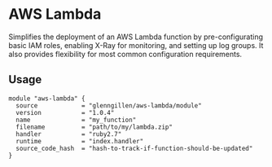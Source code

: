 # AWS Lambda 

Simplifies the deployment of an AWS Lambda function by pre-configurating 
basic IAM roles, enabling X-Ray for monitoring, and setting up log groups. 
It also provides flexibility for most common configuration requirements.

## Usage

```hcl
module "aws-lambda" {
  source            = "glenngillen/aws-lambda/module"
  version           = "1.0.4"
  name              = "my_function"
  filename          = "path/to/my/lambda.zip"
  handler           = "ruby2.7"
  runtime           = "index.handler"
  source_code_hash  = "hash-to-track-if-function-should-be-updated"
}
```
